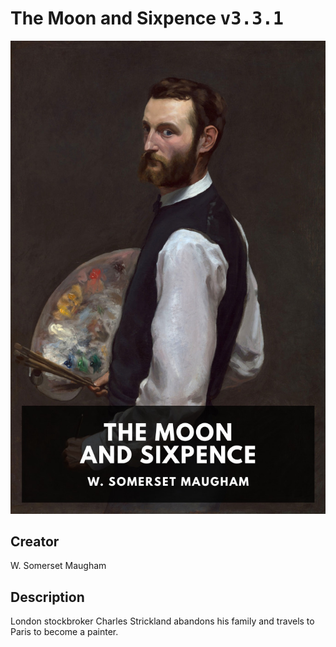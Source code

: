 
# The Moon and Sixpence <kbd>v3.3.1</kbd>

<center>
  <img src="./cover-1024.jpg"/>
</center>

## Creator
W. Somerset Maugham

## Description
London stockbroker Charles Strickland abandons his family and travels to Paris to become a painter.

